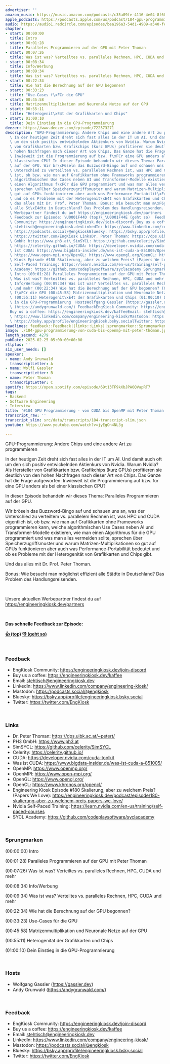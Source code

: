 ```yaml
---
advertiser: ''
amazon_music: https://music.amazon.com/podcasts/c35a09fe-4116-4e04-8f68-77d61b112e46/episodes/e36742ba-b7f8-456f-b44f-5c9e027ad855/engineering-kiosk-184-gpu-programmierung---von-cuda-bis-openmp-mit-peter-thoman
apple_podcasts: https://podcasts.apple.com/us/podcast/184-gpu-programmierung-von-cuda-bis-openmp-mit-peter-thoman/id1603082924?i=1000695729082&uo=4
audio: https://audio1.redcircle.com/episodes/bea196a3-54d1-4909-a540-fe20f245a0aa/stream.mp3
chapter:
- start: 00:00:00
  title: Intro
- start: 00:01:28
  title: Paralleles Programmieren auf der GPU mit Peter Thoman
- start: 00:07:26
  title: Was ist was? Verteiltes vs. paralleles Rechnen, HPC, CUDA und mehr
- start: 00:08:34
  title: Info/Werbung
- start: 00:09:34
  title: Was ist was? Verteiltes vs. paralleles Rechnen, HPC, CUDA und mehr
- start: 00:22:34
  title: Wie hat die Berechnung auf der GPU begonnen?
- start: 00:33:23
  title: "Use-Cases f\xFCr die GPU"
- start: 00:45:58
  title: Matrizenmultiplikation und Neuronale Netze auf der GPU
- start: 00:55:11
  title: "Heterogenit\xE4t der Grafikkarten und Chips"
- start: 01:00:10
  title: Dein Einstieg in die GPU-Programmierung
deezer: https://www.deezer.com/episode/722573271
description: "GPU-Programmierung: Andere Chips und eine andere Art zu programmieren\
  \ In der heutigen Zeit dreht sich fast alles in der IT um AI. Und damit auch oft\
  \ um den sich positiv entwickelnden Aktienkurs von Nvidia. Warum Nvidia? Als Hersteller\
  \ von Grafikkarten bzw. Grafikchips (kurz GPUs) profitieren sie deutlich von den\
  \ hohen Nachfragen nach dieser Art von Chips. Das Ganze hat die Frage aufgeworfen:\
  \ Inwieweit ist die Programmierung auf bzw. f\xFCr eine GPU anders als bei einer\
  \ klassischen CPU? In dieser Episode behandeln wir dieses Thema: Paralleles Programmieren\
  \ auf der GPU. Wir br\xF6seln das Buzzword-Bingo auf und schauen uns an, was der\
  \ Unterschied zu verteiltem vs. parallelem Rechnen ist, was HPC und CUDA eigentlich\
  \ ist, ob bzw. wie man auf Grafikkarten ohne Frameworks programmieren kann, welche\
  \ algorithmischen Use Cases neben AI und Transformer-Modelle existieren, wie man\
  \ einen Algorithmus f\xFCr die GPU programmiert und was man alles vermeiden sollte,\
  \ sprechen \xFCber Speicherzugriffsmuster und warum Matrizen-Multiplikationen so\
  \ gut auf GPUs funktionieren aber auch was Performance-Portabilit\xE4t bedeutet\
  \ und ob es Probleme mit der Heterogenit\xE4t von Grafikkarten und Chips gibt. Und\
  \ das alles mit Dr. Prof. Peter Thoman. Bonus: Wie besucht man m\xF6glichst effizient\
  \ alle St\xE4dte in Deutschland? Das Problem des Handlungsreisenden.  Unsere aktuellen\
  \ Werbepartner findest du auf https://engineeringkiosk.dev/partners  Das schnelle\
  \ Feedback zur Episode: \U0001F44D (top)\_\U0001F44E (geht so)  FeedbackEngKiosk\
  \ Community: https://engineeringkiosk.dev/join-discord\_Buy us a coffee: https://engineeringkiosk.dev/kaffeeEmail:\
  \ stehtisch@engineeringkiosk.devLinkedIn: https://www.linkedin.com/company/engineering-kiosk/Mastodon:\
  \ https://podcasts.social/@engkioskBluesky: https://bsky.app/profile/engineeringkiosk.bsky.socialTwitter:\
  \ https://twitter.com/EngKiosk LinksDr. Peter Thoman: https://dps.uibk.ac.at/~petert/PH3\
  \ GmbH: https://www.ph3.at\_SimSYCL: https://github.com/celerity/SimSYCL\_Celerity:\
  \ https://celerity.github.io/CUDA: https://developer.nvidia.com/cuda-toolkitWas\
  \ ist CUDA: https://www.bigdata-insider.de/was-ist-cuda-a-851005/OpenMP: https://www.openmp.org/OpenMPI:\
  \ https://www.open-mpi.org/OpenGL: https://www.opengl.org/OpenCL: https://www.khronos.org/opencl/Engineering\
  \ Kiosk Episode #180 Skalierung, aber zu welchem Preis? (Papers We Love): https://engineeringkiosk.dev/podcast/episode/180-skalierung-aber-zu-welchem-preis-papers-we-love/Nvidia\
  \ Self-Paced Training: https://learn.nvidia.com/en-us/training/self-paced-coursesSYCL\
  \ Academy: https://github.com/codeplaysoftware/syclacademy Sprungmarken(00:00:00)\
  \ Intro (00:01:28) Paralleles Programmieren auf der GPU mit Peter Thoman (00:07:26)\
  \ Was ist was? Verteiltes vs. paralleles Rechnen, HPC, CUDA und mehr (00:08:34)\
  \ Info/Werbung (00:09:34) Was ist was? Verteiltes vs. paralleles Rechnen, HPC, CUDA\
  \ und mehr (00:22:34) Wie hat die Berechnung auf der GPU begonnen? (00:33:23) Use-Cases\
  \ f\xFCr die GPU (00:45:58) Matrizenmultiplikation und Neuronale Netze auf der GPU\
  \ (00:55:11) Heterogenit\xE4t der Grafikkarten und Chips (01:00:10) Dein Einstieg\
  \ in die GPU-Programmierung  HostsWolfgang Gassler (https://gassler.dev)\_Andy Grunwald\
  \ (https://andygrunwald.com/) FeedbackEngKiosk Community: https://engineeringkiosk.dev/join-discord\_\
  Buy us a coffee: https://engineeringkiosk.dev/kaffeeEmail: stehtisch@engineeringkiosk.devLinkedIn:\
  \ https://www.linkedin.com/company/engineering-kiosk/Mastodon: https://podcasts.social/@engkioskBluesky:\
  \ https://bsky.app/profile/engineeringkiosk.bsky.socialTwitter: https://twitter.com/EngKiosk"
headlines: feedback::Feedback||links::Links||sprungmarken::Sprungmarken||hosts::Hosts
image: ./184-gpu-programmierung-von-cuda-bis-openmp-mit-peter-thoman.jpg
length_second: 4279
pubDate: 2025-02-25 05:00:00+00:00
rtlplus: ''
six_user_needs: []
speaker:
- name: Andy Grunwald
  transcriptLetter: A
- name: Wolfi Gassler
  transcriptLetter: B
- name: Peter Thoman
  transcriptLetter: C
spotify: https://open.spotify.com/episode/69t13TF9kXbJPAOQVapRT7
tags:
- Backend
- Software Engineering
- Interview
title: '#184 GPU Programmierung - von CUDA bis OpenMP mit Peter Thoman'
transcript_raw: ''
transcript_slim: src/data/transcripts/184-transcript-slim.json
youtube: https://www.youtube.com/watch?v=jyEgOn4NL3g

---
```

<p>GPU-Programmierung: Andere Chips und eine andere Art zu programmieren</p><p>In der heutigen Zeit dreht sich fast alles in der IT um AI. Und damit auch oft um den sich positiv entwickelnden Aktienkurs von Nvidia. Warum Nvidia? Als Hersteller von Grafikkarten bzw. Grafikchips (kurz GPUs) profitieren sie deutlich von den hohen Nachfragen nach dieser Art von Chips. Das Ganze hat die Frage aufgeworfen: Inwieweit ist die Programmierung auf bzw. für eine GPU anders als bei einer klassischen CPU?</p><p>In dieser Episode behandeln wir dieses Thema: Paralleles Programmieren auf der GPU.</p><p>Wir bröseln das Buzzword-Bingo auf und schauen uns an, was der Unterschied zu verteiltem vs. parallelem Rechnen ist, was HPC und CUDA eigentlich ist, ob bzw. wie man auf Grafikkarten ohne Frameworks programmieren kann, welche algorithmischen Use Cases neben AI und Transformer-Modelle existieren, wie man einen Algorithmus für die GPU programmiert und was man alles vermeiden sollte, sprechen über Speicherzugriffsmuster und warum Matrizen-Multiplikationen so gut auf GPUs funktionieren aber auch was Performance-Portabilität bedeutet und ob es Probleme mit der Heterogenität von Grafikkarten und Chips gibt.</p><p>Und das alles mit Dr. Prof. Peter Thoman.</p><p>Bonus: Wie besucht man möglichst effizient alle Städte in Deutschland? Das Problem des Handlungsreisenden.</p><p><br></p><p>Unsere aktuellen Werbepartner findest du auf <a href="https://engineeringkiosk.dev/partners">https://engineeringkiosk.dev/partners</a></p><p><br></p><p><strong>Das schnelle Feedback zur Episode:</strong></p><p><a href="https://api.openpodcast.dev/feedback/184/upvote" rel="nofollow"><strong>👍 (top)</strong></a><strong> </strong><a href="https://api.openpodcast.dev/feedback/184/downvote" rel="nofollow"><strong>👎 (geht so)</strong></a></p><p><br></p><h3 id="feedback">Feedback</h3><ul><li>EngKiosk Community: <a href="https://engineeringkiosk.dev/join-discord">https://engineeringkiosk.dev/join-discord</a> </li><li>Buy us a coffee: <a href="https://engineeringkiosk.dev/kaffee">https://engineeringkiosk.dev/kaffee</a></li><li>Email: <a href="mailto:stehtisch@engineeringkiosk.dev" rel="nofollow">stehtisch@engineeringkiosk.dev</a></li><li>LinkedIn: <a href="https://www.linkedin.com/company/engineering-kiosk/" rel="nofollow">https://www.linkedin.com/company/engineering-kiosk/</a></li><li>Mastodon: <a href="https://podcasts.social/@engkiosk" rel="nofollow">https://podcasts.social/@engkiosk</a></li><li>Bluesky: <a href="https://bsky.app/profile/engineeringkiosk.bsky.social" rel="nofollow">https://bsky.app/profile/engineeringkiosk.bsky.social</a></li><li>Twitter: <a href="https://twitter.com/EngKiosk" rel="nofollow">https://twitter.com/EngKiosk</a></li></ul><p><br></p><h3 id="links">Links</h3><ul><li>Dr. Peter Thoman: <a href="https://dps.uibk.ac.at/~petert/" rel="nofollow">https://dps.uibk.ac.at/~petert/</a></li><li>PH3 GmbH: <a href="https://www.ph3.at" rel="nofollow">https://www.ph3.at</a> </li><li>SimSYCL: <a href="https://github.com/celerity/SimSYCL" rel="nofollow">https://github.com/celerity/SimSYCL</a> </li><li>Celerity: <a href="https://celerity.github.io/" rel="nofollow">https://celerity.github.io/</a></li><li>CUDA: <a href="https://developer.nvidia.com/cuda-toolkit" rel="nofollow">https://developer.nvidia.com/cuda-toolkit</a></li><li>Was ist CUDA: <a href="https://www.bigdata-insider.de/was-ist-cuda-a-851005/" rel="nofollow">https://www.bigdata-insider.de/was-ist-cuda-a-851005/</a></li><li>OpenMP: <a href="https://www.openmp.org/" rel="nofollow">https://www.openmp.org/</a></li><li>OpenMPI: <a href="https://www.open-mpi.org/" rel="nofollow">https://www.open-mpi.org/</a></li><li>OpenGL: <a href="https://www.opengl.org/" rel="nofollow">https://www.opengl.org/</a></li><li>OpenCL: <a href="https://www.khronos.org/opencl/" rel="nofollow">https://www.khronos.org/opencl/</a></li><li>Engineering Kiosk Episode #180 Skalierung, aber zu welchem Preis? (Papers We Love): <a href="https://engineeringkiosk.dev/podcast/episode/180-skalierung-aber-zu-welchem-preis-papers-we-love/">https://engineeringkiosk.dev/podcast/episode/180-skalierung-aber-zu-welchem-preis-papers-we-love/</a></li><li>Nvidia Self-Paced Training: <a href="https://learn.nvidia.com/en-us/training/self-paced-courses" rel="nofollow">https://learn.nvidia.com/en-us/training/self-paced-courses</a></li><li>SYCL Academy: <a href="https://github.com/codeplaysoftware/syclacademy" rel="nofollow">https://github.com/codeplaysoftware/syclacademy</a></li></ul><p><br></p><h3 id="sprungmarken">Sprungmarken</h3><p>(00:00:00) Intro</p><p>(00:01:28) Paralleles Programmieren auf der GPU mit Peter Thoman</p><p>(00:07:26) Was ist was? Verteiltes vs. paralleles Rechnen, HPC, CUDA und mehr</p><p>(00:08:34) Info/Werbung</p><p>(00:09:34) Was ist was? Verteiltes vs. paralleles Rechnen, HPC, CUDA und mehr</p><p>(00:22:34) Wie hat die Berechnung auf der GPU begonnen?</p><p>(00:33:23) Use-Cases für die GPU</p><p>(00:45:58) Matrizenmultiplikation und Neuronale Netze auf der GPU</p><p>(00:55:11) Heterogenität der Grafikkarten und Chips</p><p>(01:00:10) Dein Einstieg in die GPU-Programmierung</p><p><br></p><h3 id="hosts">Hosts</h3><ul><li>Wolfgang Gassler (<a href="https://gassler.dev" rel="nofollow">https://gassler.dev</a>) </li><li>Andy Grunwald (<a href="https://andygrunwald.com/" rel="nofollow">https://andygrunwald.com/</a>)</li></ul><p><br></p><h3 id="feedback">Feedback</h3><ul><li>EngKiosk Community: <a href="https://engineeringkiosk.dev/join-discord">https://engineeringkiosk.dev/join-discord</a> </li><li>Buy us a coffee: <a href="https://engineeringkiosk.dev/kaffee">https://engineeringkiosk.dev/kaffee</a></li><li>Email: <a href="mailto:stehtisch@engineeringkiosk.dev" rel="nofollow">stehtisch@engineeringkiosk.dev</a></li><li>LinkedIn: <a href="https://www.linkedin.com/company/engineering-kiosk/" rel="nofollow">https://www.linkedin.com/company/engineering-kiosk/</a></li><li>Mastodon: <a href="https://podcasts.social/@engkiosk" rel="nofollow">https://podcasts.social/@engkiosk</a></li><li>Bluesky: <a href="https://bsky.app/profile/engineeringkiosk.bsky.social" rel="nofollow">https://bsky.app/profile/engineeringkiosk.bsky.social</a></li><li>Twitter: <a href="https://twitter.com/EngKiosk" rel="nofollow">https://twitter.com/EngKiosk</a></li></ul>